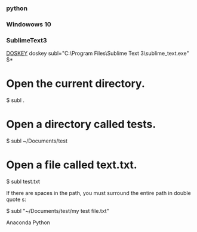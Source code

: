 ### python

### Windowows 10

### SublimeText3

  [DOSKEY](https://en.wikipedia.org/wiki/DOSKEY)   doskey subl="C:\Program Files\Sublime Text 3\sublime_text.exe" $*

  # Open the current directory.
  $ subl .

  # Open a directory called tests.
  $ subl ~/Documents/test

  # Open a file called text.txt.
  $ subl test.txt

  If there are spaces in the path, you must surround the entire path in double quote  s:

  $ subl "~/Documents/test/my test file.txt"
  
  Anaconda Python
